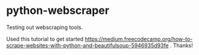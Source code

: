 # python-webscraper
Testing out webscraping tools.

Used this tutorial to get started https://medium.freecodecamp.org/how-to-scrape-websites-with-python-and-beautifulsoup-5946935d93fe . Thanks!
